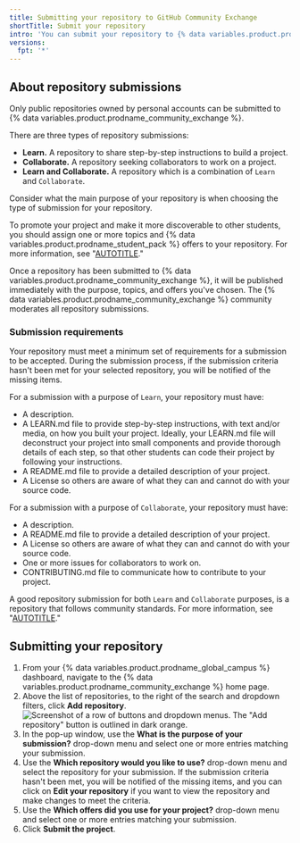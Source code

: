 ```yaml
---
title: Submitting your repository to GitHub Community Exchange
shortTitle: Submit your repository
intro: 'You can submit your repository to {% data variables.product.prodname_community_exchange %} for others to view or contribute to.'
versions:
  fpt: '*'
---
```


## About repository submissions

Only public repositories owned by personal accounts can be submitted to {% data variables.product.prodname_community_exchange %}.

There are three types of repository submissions:

- **Learn.** A repository to share step-by-step instructions to build a project.
- **Collaborate.** A repository seeking collaborators to work on a project.
- **Learn and Collaborate.** A repository which is a combination of `Learn` and `Collaborate`.

Consider what the main purpose of your repository is when choosing the type of submission for your repository.

To promote your project and make it more discoverable to other students, you should assign one or more topics and {% data variables.product.prodname_student_pack %} offers to your repository. For more information, see "[AUTOTITLE](/repositories/managing-your-repositorys-settings-and-features/customizing-your-repository/classifying-your-repository-with-topics)."

Once a repository has been submitted to {% data variables.product.prodname_community_exchange %}, it will be published immediately with the purpose, topics, and offers you've chosen. The {% data variables.product.prodname_community_exchange %} community moderates all repository submissions.

### Submission requirements

Your repository must meet a minimum set of requirements for a submission to be accepted. During the submission process, if the submission criteria hasn't been met for your selected repository, you will be notified of the missing items.

For a submission with a purpose of `Learn`, your repository must have:
- A description.
- A LEARN.md file to provide step-by-step instructions, with text and/or media, on how you built your project. Ideally, your LEARN.md file will deconstruct your project into small components and provide thorough details of each step, so that other students can code their project by following your instructions.
- A README.md file to provide a detailed description of your project.
- A License so others are aware of what they can and cannot do with your source code.

For a submission with a purpose of `Collaborate`, your repository must have:
- A description.
- A README.md file to provide a detailed description of your project.
- A License so others are aware of what they can and cannot do with your source code.
- One or more issues for collaborators to work on.
- CONTRIBUTING.md file to communicate how to contribute to your project.

A good repository submission for both `Learn` and `Collaborate` purposes, is a repository that follows community standards. For more information, see "[AUTOTITLE](/communities/setting-up-your-project-for-healthy-contributions/about-community-profiles-for-public-repositories)."

## Submitting your repository

1. From your {% data variables.product.prodname_global_campus %} dashboard, navigate to the {% data variables.product.prodname_community_exchange %} home page.
1. Above the list of repositories, to the right of the search and dropdown filters, click **Add repository**.
  ![Screenshot of a row of buttons and dropdown menus. The "Add repository" button is outlined in dark orange.](/assets/images/help/education/community-exchange-submission-add-repo.png)
1. In the pop-up window, use the **What is the purpose of your submission?** drop-down menu and select one or more entries matching your submission.
1. Use the **Which repository would you like to use?** drop-down menu and select the repository for your submission. If the submission criteria hasn't been met, you will be notified of the missing items, and you can click on **Edit your repository** if you want to view the repository and make changes to meet the criteria.
1. Use the **Which offers did you use for your project?** drop-down menu and select one or more entries matching your submission.
1. Click **Submit the project**.
